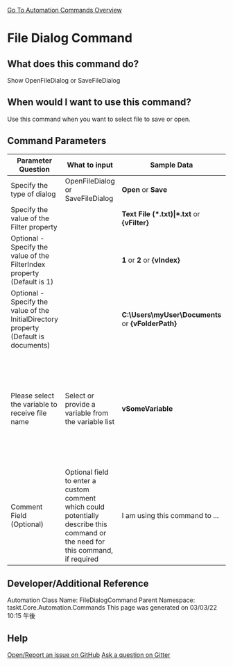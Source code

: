 <!--TITLE: File Dialog Command -->
<!-- SUBTITLE: a command in the Input Commands group. -->
[Go To Automation Commands Overview](/automation-commands.md)


# File Dialog Command


## What does this command do?
Show OpenFileDialog or SaveFileDialog


## When would I want to use this command?
Use this command when you want to select file to save or open.


## Command Parameters
| Parameter Question   	| What to input  	|  Sample Data 	| Remarks  	|
| ---                    | ---               | ---           | ---       |
|Specify the type of dialog|OpenFileDialog or SaveFileDialog|**Open** or **Save**||
|Specify the value of the Filter property||**Text File (\*.txt)\|\*.txt** or **{vFilter}**||
|Optional - Specify the value of the FilterIndex property (Default is 1)||**1** or **2** or **{vIndex}**||
|Optional - Specify the value of the InitialDirectory property (Default is documents)||**C:\Users\myUser\Documents** or **{vFolderPath}**||
|Please select the variable to receive file name|Select or provide a variable from the variable list|**vSomeVariable**|If you have enabled the setting **Create Missing Variables at Runtime** then you are not required to pre-define your variables, however, it is highly recommended.|
|Comment Field (Optional)|Optional field to enter a custom comment which could potentially describe this command or the need for this command, if required|I am using this command to ...|Optional|














## Developer/Additional Reference
Automation Class Name: FileDialogCommand
Parent Namespace: taskt.Core.Automation.Commands
This page was generated on 03/03/22 10:15 午後


## Help
[Open/Report an issue on GitHub](https://github.com/saucepleez/taskt/issues/new)
[Ask a question on Gitter](https://gitter.im/taskt-rpa/Lobby)
